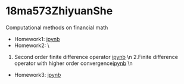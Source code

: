 # 18ma573ZhiyuanShe
Computational methods on financial math
- Homework1: [ipynb](src/hw1.ipynb)
- Homework2: \\
 1. Second order finite difference operator [ipynb](src/hw2.ipynb) \n
 2.Finite difference operator with higher order convergence[ipynb](src/hw2_1.ipynb) \n
- Homework3: [ipynb](src/HW3_1.ipynb)
